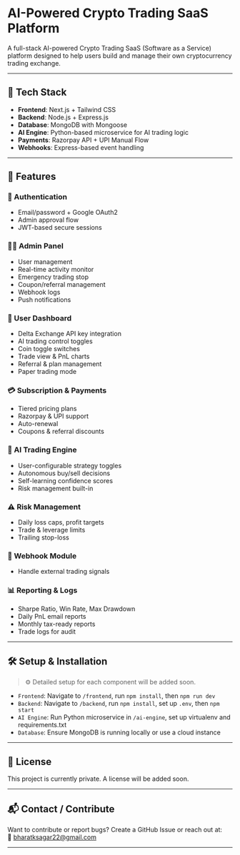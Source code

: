 # AI-Powered Crypto Trading SaaS Platform

A full-stack AI-powered Crypto Trading SaaS (Software as a Service) platform designed to help users build and manage their own cryptocurrency trading exchange.

---

## 🚀 Tech Stack

- **Frontend**: Next.js + Tailwind CSS
- **Backend**: Node.js + Express.js
- **Database**: MongoDB with Mongoose
- **AI Engine**: Python-based microservice for AI trading logic
- **Payments**: Razorpay API + UPI Manual Flow
- **Webhooks**: Express-based event handling

---

## 🎯 Features

### 🔐 Authentication
- Email/password + Google OAuth2
- Admin approval flow
- JWT-based secure sessions

### 🧑‍💻 Admin Panel
- User management
- Real-time activity monitor
- Emergency trading stop
- Coupon/referral management
- Webhook logs
- Push notifications

### 👤 User Dashboard
- Delta Exchange API key integration
- AI trading control toggles
- Coin toggle switches
- Trade view & PnL charts
- Referral & plan management
- Paper trading mode

### 💳 Subscription & Payments
- Tiered pricing plans
- Razorpay & UPI support
- Auto-renewal
- Coupons & referral discounts

### 🤖 AI Trading Engine
- User-configurable strategy toggles
- Autonomous buy/sell decisions
- Self-learning confidence scores
- Risk management built-in

### ⚠️ Risk Management
- Daily loss caps, profit targets
- Trade & leverage limits
- Trailing stop-loss

### 🔔 Webhook Module
- Handle external trading signals

### 📊 Reporting & Logs
- Sharpe Ratio, Win Rate, Max Drawdown
- Daily PnL email reports
- Monthly tax-ready reports
- Trade logs for audit

---

## 🛠️ Setup & Installation

> ⚙️ Detailed setup for each component will be added soon.

- `Frontend`: Navigate to `/frontend`, run `npm install`, then `npm run dev`
- `Backend`: Navigate to `/backend`, run `npm install`, set up `.env`, then `npm start`
- `AI Engine`: Run Python microservice in `/ai-engine`, set up virtualenv and requirements.txt
- `Database`: Ensure MongoDB is running locally or use a cloud instance

---

## 📄 License

This project is currently private. A license will be added soon.

---

## 📬 Contact / Contribute

Want to contribute or report bugs? Create a GitHub Issue or reach out at:  
📧 bharatksagar22@gmail.com

---

